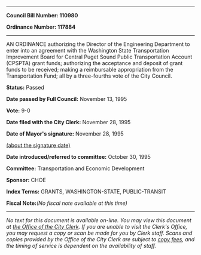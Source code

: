 

********

**Council Bill Number: 110980**
   
**Ordinance Number: 117884**
********

 AN ORDINANCE authorizing the Director of the Engineering Department to enter into an agreement with the Washington State Transportation Improvement Board for Central Puget Sound Public Transportation Account (CPSPTA) grant funds; authorizing the acceptance and deposit of grant funds to be received; making a reimbursable appropriation from the Transportation Fund; all by a three-fourths vote of the City Council.

**Status:** Passed
   
**Date passed by Full Council:** November 13, 1995
   
**Vote:** 9-0
   
**Date filed with the City Clerk:** November 28, 1995
   
**Date of Mayor's signature:** November 28, 1995
   
[(about the signature date)](/~public/approvaldate.htm)
   
   
   
**Date introduced/referred to committee:** October 30, 1995
   
**Committee:** Transportation and Economic Development
   
**Sponsor:** CHOE
   
   
**Index Terms:** GRANTS, WASHINGTON-STATE, PUBLIC-TRANSIT

**Fiscal Note:**_(No fiscal note available at this time)_
********

_No text for this document is available on-line. You may view this document at [the Office of the City Clerk](http://www.seattle.gov/leg/clerk/contactUs.htm). If you are unable to visit the Clerk's Office, you may request a copy or scan be made for you by Clerk staff. Scans and copies provided by the Office of the City Clerk are subject to [copy fees](http://clerk.seattle.gov/~public/clerkfees.htm), and the timing of service is dependent on the availability of staff._

